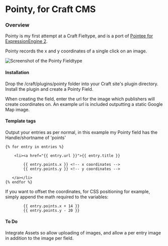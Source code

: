# Pointy, for Craft CMS

### Overview

Pointy is my first attempt at a Craft Fieltype, and is a port of [Pointee for ExpressionEngine 2](http://iain.co.nz/software/docs/pointee).

Pointy records the x and y coordinates of a single click on an image.

![Screenshot of the Pointy Fieldtype](http://cl.ly/image/1C2O1y3Q431V)

#### Installation

Drop the /craft/plugins/pointy folder into your Craft site's plugin directory. Install the plugin and create a Pointy Field.

When creating the field, enter the url for the image which publishers will create coordinates on. An example url is included outputting a static Google Map image.

#### Template tags

Output your entries as per normal, in this example my Pointy field has the Handle/shortname of 'points'

	{% for entry in entries %}
		
	    <li><a href="{{ entry.url }}">{{ entry.title }} 

	    	{{ entry.points.x }} <!-- x coordinates -->
	    	{{ entry.points.y }} <!-- y coordinates -->

	   </a></li>
	{% endfor %}

If you want to offset the coordinates, for CSS positioning for example, simply append the math required to the variables:

	    	{{ entry.points.x + 14 }}
	    	{{ entry.points.y - 20 }}

#### To Do

Integrate Assets so allow uploading of images, and allow a per entry image in addition to the image per field.
